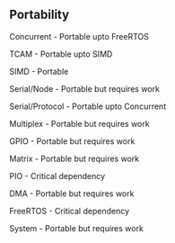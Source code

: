 ## Portability
Concurrent - Portable upto FreeRTOS

TCAM - Portable upto SIMD

SIMD - Portable

Serial/Node - Portable but requires work

Serial/Protocol - Portable upto Concurrent

Multiplex - Portable but requires work

GPIO - Portable but requires work

Matrix - Portable but requires work

PIO - Critical dependency

DMA - Portable but requires work

FreeRTOS - Critical dependency

System - Portable but requires work